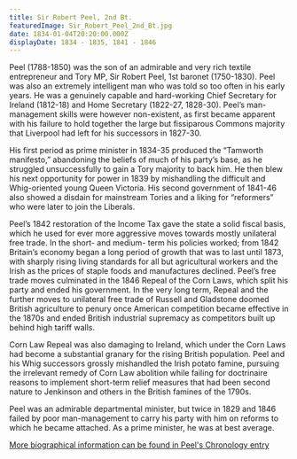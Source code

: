 ```yaml
---
title: Sir Robert Peel, 2nd Bt.
featuredImage: Sir_Robert_Peel_2nd_Bt.jpg
date: 1834-01-04T20:20:00.000Z
displayDate: 1834 - 1835, 1841 - 1846
---
```


Peel (1788-1850) was the son of an admirable and very rich textile entrepreneur and Tory MP, Sir Robert Peel, 1st baronet (1750-1830). Peel was also an extremely intelligent man who was told so too often in his early years. He was a genuinely capable and hard-working Chief Secretary for Ireland (1812-18) and Home Secretary (1822-27, 1828-30). Peel’s man-management skills were however non-existent, as first became apparent with his failure to hold together the large but fissiparous Commons majority that Liverpool had left for his successors in 1827-30.

His first period as prime minister in 1834-35 produced the “Tamworth manifesto,” abandoning the beliefs of much of his party’s base, as he struggled unsuccessfully to gain a Tory majority to back him. He then blew his next opportunity for power in 1839 by mishandling the difficult and Whig-oriented young Queen Victoria. His second government of 1841-46 also showed a disdain for mainstream Tories and a liking for “reformers” who were later to join the Liberals.

Peel’s 1842 restoration of the Income Tax gave the state a solid fiscal basis, which he used for ever more aggressive moves towards mostly unilateral free trade. In the short- and medium- term his policies worked; from 1842 Britain’s economy began a long period of growth that was to last until 1873, with sharply rising living standards for all but agricultural workers and the Irish as the prices of staple foods and manufactures declined. Peel’s free trade moves culminated in the 1846 Repeal of the Corn Laws, which split his party and ended his government. In the very long term, Repeal and the further moves to unilateral free trade of Russell and Gladstone doomed British agriculture to penury once American competition became effective in the 1870s and ended British industrial supremacy as competitors built up behind high tariff walls.

Corn Law Repeal was also damaging to Ireland, which under the Corn Laws had become a substantial granary for the rising British population. Peel and his Whig successors grossly mishandled the Irish potato famine, pursuing the irrelevant remedy of Corn Law abolition while failing for doctrinaire reasons to implement short-term relief measures that had been second nature to Jenkinson and others in the British famines of the 1790s.

Peel was an admirable departmental minister, but twice in 1829 and 1846 failed by poor man-management to carry his party with him on reforms to which he became attached. As a prime minister, he was at best average.

[More biographical information can be found in Peel's Chronology entry](/chronology/robert-peel)
